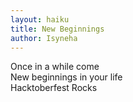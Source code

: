 ```yaml
---
layout: haiku
title: New Beginnings
author: Isyneha
---
```


Once in a while come <br>
New beginnings in your life <br>
Hacktoberfest Rocks<br>
